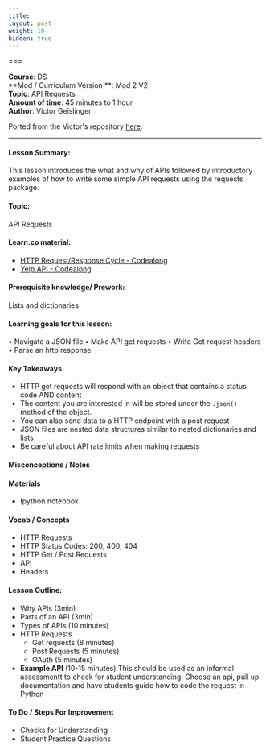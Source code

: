 ```yaml
---
title: 
layout: post
weight: 10
hidden: true
---
```


===


**Course**: DS   <br/>
**Mod / Curriculum Version **: Mod   2  V2           <br/>
**Topic**:  API Requests  <br/>
**Amount of time**:  45 minutes to 1 hour <br/>
**Author**: Victor Geislinger   

Ported from the Victor's repository [here](https://github.com/MrGeislinger/flatiron-school-data-science-curriculum-resources/tree/master/DataEngineering/APIs).


***

#### Lesson Summary:

This lesson introduces the what and why of APIs followed by introductory examples of how to write some simple API requests using the requests package.

#### Topic:

API Requests

#### Learn.co material:

* [HTTP Request/Response Cycle - Codealong](https://github.com/learn-co-curriculum/dsc-http-request-response-codealong)
* [Yelp API - Codealong](https://github.com/learn-co-curriculum/dsc-using-yelp-api-codealong)

#### Prerequisite knowledge/ Prework:

Lists and dictionaries.

#### Learning goals for this lesson:

• Navigate a JSON file
• Make API get requests
• Write Get request headers
• Parse an http response

#### Key Takeaways

* HTTP get requests will respond with an object that contains a status code AND content
* The content you are interested in will be stored under the `.json()`	method of the object.
* You can also send data to a HTTP endpoint with a post request
* JSON files are nested data structures similar to nested dictionaries and lists
* Be careful about API rate limits when making requests

#### Misconceptions / Notes


#### Materials
- Ipython notebook

#### Vocab / Concepts 

* HTTP Requests
* HTTP Status Codes: 200, 400, 404
* HTTP Get / Post Requests
* API
* Headers

#### Lesson Outline:

* Why APIs (3min)
* Parts of an API (3min)
* Types of APIs (10 minutes)
* HTTP Requests
	* Get requests (8 minutes)
	* Post Requests (5 minutes)
	* OAuth (5 minutes) 
* **Example API** (10-15 minutes)
	This should be used as an informal assessmentt to check for student understanding: Choose an api, pull up documentation and have students guide how to code the request in Python

#### To Do / Steps For Improvement

* Checks for Understanding
* Student Practice Questions
